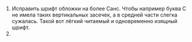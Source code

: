 
1. Исправить шрифт обложки на более Санс. Чтобы например буква C не имела таких вертикальных засечек, а в средней части слегка сужалась. Такой вот лёгкий читаемый и одновременно изящный шрифт.
2. 


